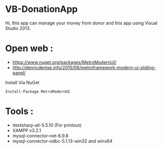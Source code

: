 # VB-DonationApp
Hi, this app can manage your money from donor and this app using Visual Studio 2013.

# Open web :
- https://www.nuget.org/packages/MetroModernUI/
- http://denricdenise.info/2015/08/metroframework-modern-ui-sliding-panel/

Install Via NuGet
```
Install-Package MetroModernUI
```

# Tools :
- itextsharp-all-5.5.10 (For printout)
- XAMPP v3.2.1
- mysql-connector-net-6.9.8
- mysql-connector-odbc-5.1.13-win32 and winx64
